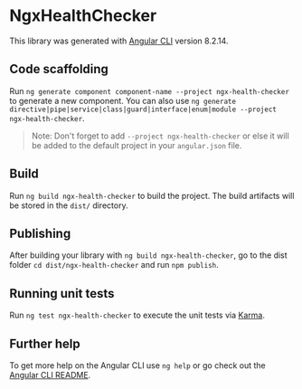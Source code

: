 # NgxHealthChecker

This library was generated with [Angular CLI](https://github.com/angular/angular-cli) version 8.2.14.

## Code scaffolding

Run `ng generate component component-name --project ngx-health-checker` to generate a new component. You can also use `ng generate directive|pipe|service|class|guard|interface|enum|module --project ngx-health-checker`.
> Note: Don't forget to add `--project ngx-health-checker` or else it will be added to the default project in your `angular.json` file. 

## Build

Run `ng build ngx-health-checker` to build the project. The build artifacts will be stored in the `dist/` directory.

## Publishing

After building your library with `ng build ngx-health-checker`, go to the dist folder `cd dist/ngx-health-checker` and run `npm publish`.

## Running unit tests

Run `ng test ngx-health-checker` to execute the unit tests via [Karma](https://karma-runner.github.io).

## Further help

To get more help on the Angular CLI use `ng help` or go check out the [Angular CLI README](https://github.com/angular/angular-cli/blob/master/README.md).
